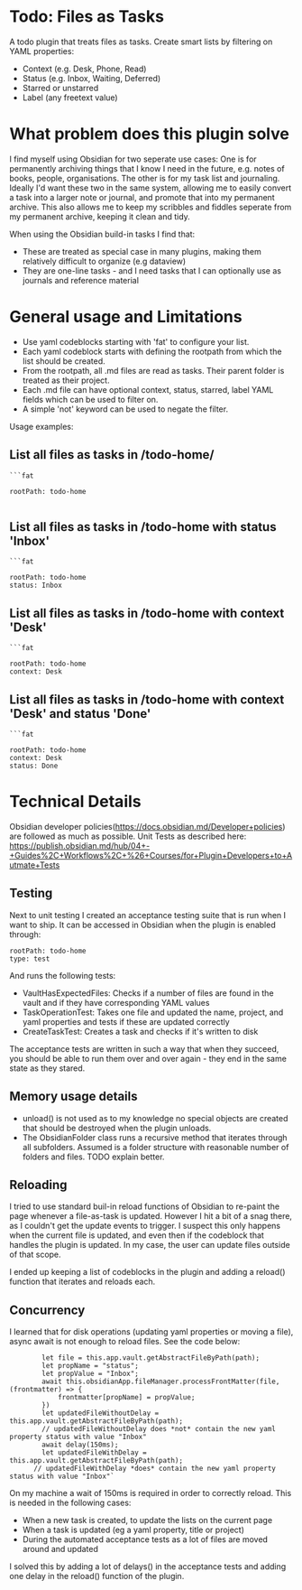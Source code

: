 
# Todo: Files as Tasks
A todo plugin that treats files as tasks. Create smart lists by filtering on YAML properties:
- Context (e.g. Desk, Phone, Read)
- Status (e.g. Inbox, Waiting, Deferred)
- Starred or unstarred
- Label (any freetext value) 

# What problem does this plugin solve
I find myself using Obsidian for two seperate use cases: One is for permanently archiving things that I know I need in the future, e.g. notes of books, people, organisations. The other is for my task list and journaling. Ideally I'd want these two in the same system, allowing me to easily convert a task into a larger note or journal, and promote that into my permanent archive. This also allows me to keep my scribbles and fiddles seperate from my permanent archive, keeping it clean and tidy.

When using the Obsidian build-in tasks I find that:
- These are treated as special case in many plugins, making them relatively difficult to organize (e.g dataview)
- They are one-line tasks - and I need tasks that I can optionally use as journals and reference material



# General usage and Limitations 

- Use yaml codeblocks starting with 'fat' to configure your list.
- Each yaml codeblock starts with defining the rootpath from which the list should be created.
- From the rootpath, all .md files are read as tasks. Their parent folder is treated as their project.
- Each .md file can have optional context, status, starred, label YAML fields which can be used to filter on.
- A simple 'not' keyword can be used to negate the filter.

Usage examples:

## List all files as tasks in /todo-home/

```code
```fat

rootPath: todo-home

```

```
```

## List all files as tasks in /todo-home with status 'Inbox' 

```code
```fat

rootPath: todo-home
status: Inbox
```

## List all files as tasks in /todo-home with context 'Desk'

```code
```fat

rootPath: todo-home
context: Desk
```

## List all files as tasks in /todo-home with context 'Desk' and status 'Done'

```code
```fat

rootPath: todo-home
context: Desk
status: Done
```

# Technical Details

Obsidian developer policies(https://docs.obsidian.md/Developer+policies)  are followed as much as possible.
Unit Tests as described here: https://publish.obsidian.md/hub/04+-+Guides%2C+Workflows%2C+%26+Courses/for+Plugin+Developers+to+Autmate+Tests


## Testing
Next to unit testing I created an acceptance testing suite that is run when I want to ship. It can be accessed in Obsidian when the plugin is enabled through:

```fat
rootPath: todo-home
type: test
```
And runs the following tests:
- VaultHasExpectedFiles: Checks if a number of files are found in the vault and if they have corresponding YAML values
- TaskOperationTest: Takes one file and updated the name, project, and yaml properties and tests if these are updated correctly
- CreateTaskTest: Creates a task and checks if it's written to disk

The acceptance tests are written in such a way that when they succeed, you should be able to run them over and over again - they end in the same state as they stared. 

## Memory usage details

- unload() is not used as to my knowledge no special objects are created that should be destroyed when the plugin unloads.
- The ObsidianFolder class runs a recursive method that iterates through all subfolders. Assumed is a folder structure with reasonable number of folders and files. TODO explain better.

## Reloading
I tried to use standard buil-in reload functions of Obsidian to re-paint the page whenever a file-as-task is updated. However I hit a bit of a snag there, as I couldn't get the update events to trigger. I suspect this only happens when the current file is updated, and even then if the codeblock that handles the plugin is updated. In my case, the user can update files outside of that scope. 

I ended up keeping a list of codeblocks in the plugin and adding a reload() function that iterates and reloads each.

## Concurrency
I learned that for disk operations (updating yaml properties or moving a file), async await is not enough to reload files. See the code below:
```code
        let file = this.app.vault.getAbstractFileByPath(path);
        let propName = "status";
        let propValue = "Inbox";
        await this.obsidianApp.fileManager.processFrontMatter(file,(frontmatter) => {
            frontmatter[propName] = propValue;
        })
        let updatedFileWithoutDelay = this.app.vault.getAbstractFileByPath(path);
        // updatedFileWithoutDelay does *not* contain the new yaml property status with value "Inbox"
        await delay(150ms);
        let updatedFileWithDelay = this.app.vault.getAbstractFileByPath(path);
      // updatedFileWithDelay *does* contain the new yaml property status with value "Inbox"`
```
On my machine a wait of 150ms is required in order to correctly reload. This is needed in the following cases:
- When a new task is created, to update the lists on the current page
- When a task is updated (eg a yaml property, title or project)
- During the automated acceptance tests as a lot of files are moved around and updated

I solved this by adding a lot of delays() in the acceptance tests and adding one delay in the reload() function of the plugin.

